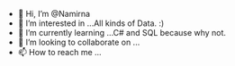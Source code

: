 - 👋 Hi, I’m @Namirna
- 👀 I’m interested in ...All kinds of Data. :)
- 🌱 I’m currently learning ...C# and SQL because why not.
- 💞️ I’m looking to collaborate on ...
- 📫 How to reach me ...

<!---
GrifinHelix/GrifinHelix is a ✨ special ✨ repository because its `README.md` (this file) appears on your GitHub profile.
You can click the Preview link to take a look at your changes.
--->
